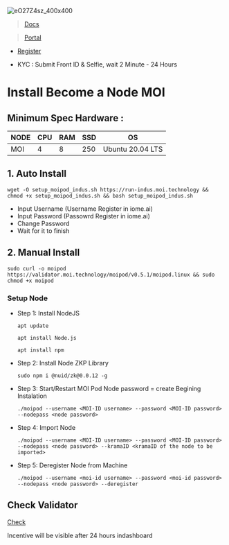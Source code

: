 
![eO27Z4sz_400x400](https://user-images.githubusercontent.com/96678356/219349691-54368761-fb33-4641-ae81-1cf16459abb2.jpg)

> [Docs](https://validator.moi.technology/docs?activeTab=CLI)

> [Portal](https://moi.technology/indus/)


* [Register](https://iome.ai/signup) 

* KYC : Submit Front ID & Selfie, wait 2  Minute - 24 Hours

# Install Become a Node MOI

## Minimum Spec Hardware :
NODE  | CPU     | RAM      | SSD     | OS     |
| ------------- | ------------- | ------------- | -------- | -------- |
| MOI | 4          | 8         | 250  | Ubuntu 20.04 LTS  |

## 1. Auto Install
  ```console
wget -O setup_moipod_indus.sh https://run-indus.moi.technology && chmod +x setup_moipod_indus.sh && bash setup_moipod_indus.sh
  ```
* Input Username (Username Register in iome.ai)
* Input Password (Passowrd Register in iome.ai)
* Change Password
* Wait for it to finish

## 2. Manual Install
  ```console
sudo curl -o moipod https://validator.moi.technology/moipod/v0.5.1/moipod.linux && sudo chmod +x moipod
  ```
### Setup Node
* Step 1: Install NodeJS

  ```console
  apt update 
    ```
  ```console
  apt install Node.js
    ```
  ```console
  apt install npm 
  ```
* Step 2: Install Node ZKP Library
  ```console
  sudo npm i @nuid/zk@0.0.12 -g
  ```
* Step 3: Start/Restart MOI Pod
  Node password = create Begining Instalation
  ```console
  ./moipod --username <MOI-ID username> --password <MOI-ID password> --nodepass <node password>
  ```
* Step 4: Import Node
  ```console
  ./moipod --username <MOI-ID username> --password <MOI-ID password> --nodepass <node password> --kramaID <kramaID of the node to be imported>
  ```
* Step 5: Deregister Node from Machine
  ```console
  ./moipod --username <moi-id username> --password <moi-id password> --nodepass <node password> --deregister
  ```
## Check Validator
   
   [Check](https://iome.ai/validators)
   
   Incentive will be visible after 24 hours indashboard
